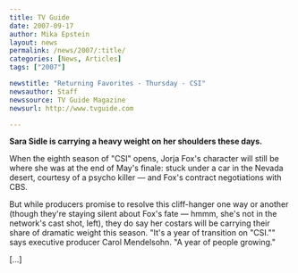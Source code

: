 ```yaml
---
title: TV Guide 
date: 2007-09-17
author: Mika Epstein
layout: news
permalink: /news/2007/:title/
categories: [News, Articles]
tags: ["2007"]

newstitle: "Returning Favorites - Thursday - CSI"
newsauthor: Staff
newssource: TV Guide Magazine
newsurl: http://www.tvguide.com

---
```


**Sara Sidle is carrying a heavy weight on her shoulders these days.**

When the eighth season of "CSI" opens, Jorja Fox's character will still be where she was at the end of May's finale: stuck under a car in the Nevada desert, courtesy of a psycho killer &#8212; and Fox's contract negotiations with CBS.

But while producers promise to resolve this cliff-hanger one way or another (though they're staying silent about Fox's fate &#8212; hmmm, she's not in the network's cast shot, left), they do say her costars will be carrying their share of dramatic weight this season. "It's a year of transition on "CSI."" says executive producer Carol Mendelsohn. "A year of people growing."

[...]